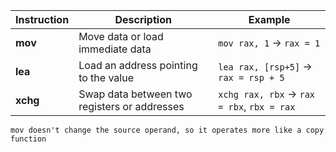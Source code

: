 
| Instruction | Description                                  | Example                                    |
| ----------- | -------------------------------------------- | ------------------------------------------ |
| **mov**     | Move data or load immediate data             | `mov rax, 1` → `rax = 1`                   |
| **lea**     | Load an address pointing to the value        | `lea rax, [rsp+5]` → `rax = rsp + 5`       |
| **xchg**    | Swap data between two registers or addresses | `xchg rax, rbx` → `rax = rbx`, `rbx = rax` |

	mov doesn't change the source operand, so it operates more like a copy function



